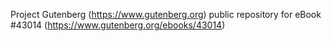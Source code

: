 Project Gutenberg (https://www.gutenberg.org) public repository for eBook #43014 (https://www.gutenberg.org/ebooks/43014)
